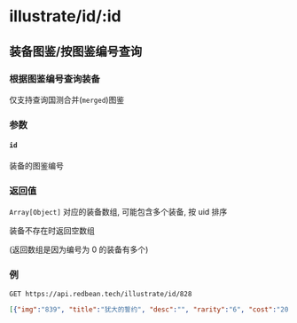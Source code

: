 # illustrate/id/:id

## 装备图鉴/按图鉴编号查询

### 根据图鉴编号查询装备

仅支持查询国测合并(`merged`)图鉴

### 参数

#### `id`

装备的图鉴编号

### 返回值

`Array[Object]` 对应的装备数组, 可能包含多个装备, 按 uid 排序

装备不存在时返回空数组

(返回数组是因为编号为 0 的装备有多个)

### 例

`GET https://api.redbean.tech/illustrate/id/828`

``` JSON
[{"img":"839", "title":"犹大的誓约", "desc":"", "rarity":"6", "cost":"20", "maxlv":"99", "uid":"372", "baseType":"放置-远古兵器", "id":"828", "damageBase":"1073", "damageAdd":"9.918", "damageMaxLv":"2044", "ammoBase":"4", "ammoAdd":"0.061", "ammoMaxLv":"9", "fireRateBase":"3.3", "fireRateAdd":"0", "fireRateMaxLv":"3.3", "countDownTimeBase":"4", "countDownTimeAdd":"0", "countDownTimeMaxLv":"4", "hpBase":"100", "hpAdd":"100", "hpMaxLv":"9900", "criticalRate":"0", "multiShootLineNum":"0", "limitedNumber":"1", "damageType":"power", "seriesId":11,"seriesText":"角色", "prop1":{"title":"圣洁的束缚", "damageType":"power", "desc":"放置后，发射13根光之矛，每根光矛落下后对范围内目标造成50(+1.8每破)%武器攻击力伤害，并有150%几率使其陷入禁锢状态，持续3.5(+0.1每破)秒", "alb":"41", "maxLvDesc":"放置后，发射13根光之矛，每根光矛落下后对范围内目标造成50(68)%武器攻击力伤害，并有150%几率使其陷入禁锢状态，持续3.5(4.5)秒"},"posterId":"2", "decompose":true,"decomposeEquip":{"uid":"371", "title":"[5★]犹大的誓约", "img":"838"},"evolveFormula":{"input":[{"id":"986", "input":"372", "output":"20005", "materials":["1720", "1720", "2232", "2232", "2232"],"inputEquip":"839", "outputEquip":"2201"},{"id":"1442", "input":"372", "output":"20382", "materials":["682", "684", "779", "779", "1717"],"inputEquip":"839", "outputEquip":"3187"}],"output":[{"id":"385", "input":"371", "output":"372", "materials":["239", "239", "218", "601", "225"],"inputEquip":"838", "outputEquip":"839"}]},"awakenFormula":["1146", "1146", "1148", "1149", "1150"]}]
```
